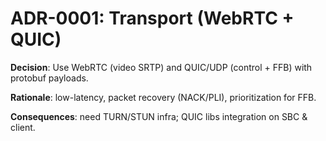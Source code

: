 # ADR-0001: Transport (WebRTC + QUIC)

**Decision**: Use WebRTC (video SRTP) and QUIC/UDP (control + FFB) with protobuf payloads.

**Rationale**: low-latency, packet recovery (NACK/PLI), prioritization for FFB.

**Consequences**: need TURN/STUN infra; QUIC libs integration on SBC & client.
